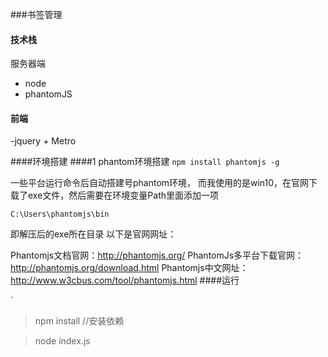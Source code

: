 ###书签管理

#### 技术栈
服务器端
- node
- phantomJS

#### 前端

-jquery + Metro

####环境搭建
####1 phantom环境搭建
`npm install phantomjs -g`

一些平台运行命令后自动搭建号phantom环境，
而我使用的是win10，在官网下载了exe文件，然后需要在环境变量Path里面添加一项

`C:\Users\phantomjs\bin`

即解压后的exe所在目录
以下是官网网址：

Phantomjs文档官网：http://phantomjs.org/
PhantomJs多平台下载官网：http://phantomjs.org/download.html
Phantomjs中文网址：http://www.w3cbus.com/tool/phantomjs.html
####运行

`
> npm install //安装依赖

>node index.js

